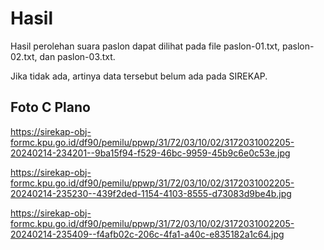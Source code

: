 # Hasil

Hasil perolehan suara paslon dapat dilihat pada file paslon-01.txt, paslon-02.txt, dan paslon-03.txt.

Jika tidak ada, artinya data tersebut belum ada pada SIREKAP.

## Foto C Plano

https://sirekap-obj-formc.kpu.go.id/df90/pemilu/ppwp/31/72/03/10/02/3172031002205-20240214-234201--9ba15f94-f529-46bc-9959-45b9c6e0c53e.jpg

https://sirekap-obj-formc.kpu.go.id/df90/pemilu/ppwp/31/72/03/10/02/3172031002205-20240214-235230--439f2ded-1154-4103-8555-d73083d9be4b.jpg

https://sirekap-obj-formc.kpu.go.id/df90/pemilu/ppwp/31/72/03/10/02/3172031002205-20240214-235409--f4afb02c-206c-4fa1-a40c-e835182a1c64.jpg
